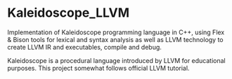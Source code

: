 # Kaleidoscope_LLVM

Implementation of Kaleidoscope programming language in C++, using Flex & Bison tools for lexical and syntax analysis as well as LLVM technology to create LLVM IR and executables, compile and debug.

Kaleidoscope is a procedural language introduced by LLVM for educational purposes. This project somewhat follows official LLVM tutorial.